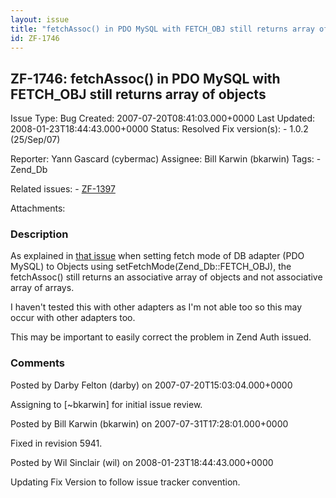 ```yaml
---
layout: issue
title: "fetchAssoc() in PDO MySQL with FETCH_OBJ still returns array of objects"
id: ZF-1746
---
```


ZF-1746: fetchAssoc() in PDO MySQL with FETCH\_OBJ still returns array of objects
---------------------------------------------------------------------------------

 Issue Type: Bug Created: 2007-07-20T08:41:03.000+0000 Last Updated: 2008-01-23T18:44:43.000+0000 Status: Resolved Fix version(s): - 1.0.2 (25/Sep/07)
 
 Reporter:  Yann Gascard (cybermac)  Assignee:  Bill Karwin (bkarwin)  Tags: - Zend\_Db
 
 Related issues: - [ZF-1397](/issues/browse/ZF-1397)
 
 Attachments: 
### Description

As explained in [that issue](http://framework.zend.com/issues/browse/ZF-1745) when setting fetch mode of DB adapter (PDO MySQL) to Objects using setFetchMode(Zend\_Db::FETCH\_OBJ), the fetchAssoc() still returns an associative array of objects and not associative array of arrays.

I haven't tested this with other adapters as I'm not able too so this may occur with other adapters too.

This may be important to easily correct the problem in Zend Auth issued.

 

 

### Comments

Posted by Darby Felton (darby) on 2007-07-20T15:03:04.000+0000

Assigning to [~bkarwin] for initial issue review.

 

 

Posted by Bill Karwin (bkarwin) on 2007-07-31T17:28:01.000+0000

Fixed in revision 5941.

 

 

Posted by Wil Sinclair (wil) on 2008-01-23T18:44:43.000+0000

Updating Fix Version to follow issue tracker convention.

 

 